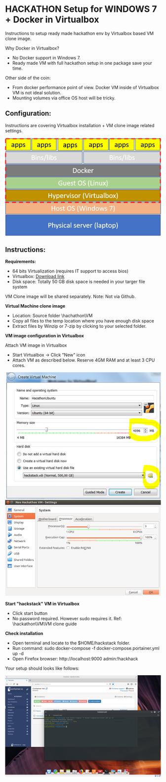 # HACKATHON Setup for WINDOWS 7 + Docker in Virtualbox

Instructions to setup ready made hackathon env by Virtualbox based VM clone image.  

Why Docker in Virtualbox? 
- No Docker support in Windows 7.
- Ready made VM with full hackathon setup in one package save your time.

Other side of the coin:
- From docker performance point of view. Docker VM inside of Virtualbox VM is not ideal solution.
- Mounting volumes via office OS host will be tricky. 

## Configuration:

Instructions are covering Virtualbox installation + VM clone image related settings.

![VSL Solution](https://github.com/TampereTC/TestContainer-hackathon/blob/master/VM/Picture1.png)

## Instructions:


**Requirements:**
- 64 bits Virtualization (requires IT support to access bios) 
- Virtualbox: [Download link](https://www.virtualbox.org/wiki/Downloads)
- Disk space: Totally 50 GB disk space is needed in your targer file system

VM Clone image will be shared separately. Note: Not via Github.

**Virtual Machine clone image**

- Location: Source folder \hachathon\VM
- Copy all files to the temp location where you have enough disk space
- Extract files by Winzip or 7-zip by clicking to your selected folder.

**VM image configuration in Virtualbox**

Attach VM image in Virtualbox
- Start Virtualbox -> Click "New" icon
- Attach VM as described below. Reserve 4GM RAM and at least 3 CPU cores.

![AttachVM](https://github.com/TampereTC/TestContainer-hackathon/blob/master/VM/VirtualBox%20link%20VM%20image.PNG)
![CPU MEM](https://github.com/TampereTC/TestContainer-hackathon/blob/master/VM/VM%20cpu.png)

**Start "hackstack" VM in Virtualbox**

- Click start button
- No password required. However sudo requires it. Ref: \hackathon\VM\VM clone guide


**Check installation**

- Open terminal and locate to the $HOME/hackstack folder.
- Run command: sudo docker-compose -f docker-compose.portainer.yml up -d
- Open Firefox browser: http://localhost:9000 admin:!hackhack

Your setup should looks like follows:

![Screenshot](https://github.com/TampereTC/TestContainer-hackathon/blob/master/VM/Screenshot%20hackstack%20dashboard.png)


